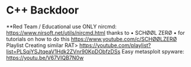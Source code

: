 # C++ Backdoor
**Red Team / Educational use ONLY
nircmd: https://www.nirsoft.net/utils/nircmd.html
thanks to  • SCHØØL ZERØ • for tutorials on how to do this
https://www.youtube.com/c/SCHØØLZERØ
Playlist Creating similar RAT>
https://youtube.com/playlist?list=PLSqjYSJtqeaV1Hdk2ZVnr90KpDObfzDSs
Easy metasploit spyware:
https://youtu.be/V67VIQB7N0w

